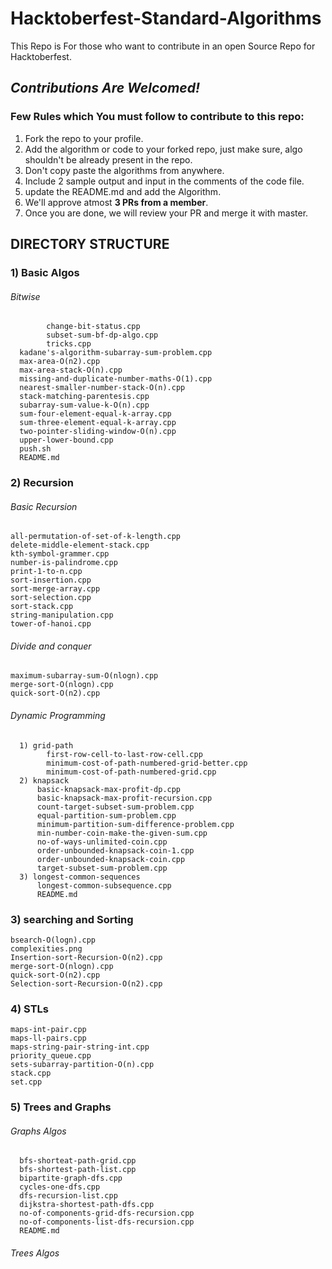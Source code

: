 # Hacktoberfest-Standard-Algorithms
This Repo is For those who want to contribute in an open Source Repo for Hacktoberfest.

## *Contributions Are Welcomed!*

### Few Rules which You must follow to contribute to this repo: 
1) Fork the repo to your profile.
2) Add the algorithm or code to your forked repo, just make sure, algo shouldn't be already present in the repo.
3) Don't copy paste the algorithms from anywhere.
4) Include 2 sample output and input in the comments of the code file.
5) update the README.md and add the Algorithm.
6) We'll approve atmost **3 PRs from a member**.
7) Once you are done, we will review your PR and merge it with master.


## DIRECTORY STRUCTURE

### 1) Basic Algos
###### Bitwise
            change-bit-status.cpp
            subset-sum-bf-dp-algo.cpp
            tricks.cpp
      kadane's-algorithm-subarray-sum-problem.cpp
      max-area-O(n2).cpp
      max-area-stack-O(n).cpp
      missing-and-duplicate-number-maths-O(1).cpp
      nearest-smaller-number-stack-O(n).cpp
      stack-matching-parentesis.cpp
      subarray-sum-value-k-O(n).cpp
      sum-four-element-equal-k-array.cpp
      sum-three-element-equal-k-array.cpp
      two-pointer-sliding-window-O(n).cpp
      upper-lower-bound.cpp
      push.sh
      README.md
  
### 2) Recursion
###### Basic Recursion
    all-permutation-of-set-of-k-length.cpp
    delete-middle-element-stack.cpp
    kth-symbol-grammer.cpp
    number-is-palindrome.cpp
    print-1-to-n.cpp
    sort-insertion.cpp
    sort-merge-array.cpp
    sort-selection.cpp
    sort-stack.cpp
    string-manipulation.cpp
    tower-of-hanoi.cpp
    
###### Divide and conquer
    maximum-subarray-sum-O(nlogn).cpp
    merge-sort-O(nlogn).cpp
    quick-sort-O(n2).cpp
    
###### Dynamic Programming
      1) grid-path
            first-row-cell-to-last-row-cell.cpp
            minimum-cost-of-path-numbered-grid-better.cpp
            minimum-cost-of-path-numbered-grid.cpp
      2) knapsack
          basic-knapsack-max-profit-dp.cpp
          basic-knapsack-max-profit-recursion.cpp
          count-target-subset-sum-problem.cpp
          equal-partition-sum-problem.cpp
          minimum-partition-sum-difference-problem.cpp
          min-number-coin-make-the-given-sum.cpp
          no-of-ways-unlimited-coin.cpp
          order-unbounded-knapsack-coin-1.cpp
          order-unbounded-knapsack-coin.cpp
          target-subset-sum-problem.cpp
      3) longest-common-sequences
          longest-common-subsequence.cpp
          README.md
      
### 3) searching and Sorting
    bsearch-O(logn).cpp
    complexities.png
    Insertion-sort-Recursion-O(n2).cpp
    merge-sort-O(nlogn).cpp
    quick-sort-O(n2).cpp
    Selection-sort-Recursion-O(n2).cpp
    
### 4) STLs
    maps-int-pair.cpp
    maps-ll-pairs.cpp
    maps-string-pair-string-int.cpp
    priority_queue.cpp
    sets-subarray-partition-O(n).cpp
    stack.cpp
    set.cpp

### 5) Trees and Graphs
  ###### Graphs Algos
      bfs-shorteat-path-grid.cpp
      bfs-shortest-path-list.cpp
      bipartite-graph-dfs.cpp
      cycles-one-dfs.cpp
      dfs-recursion-list.cpp
      dijkstra-shortest-path-dfs.cpp
      no-of-components-grid-dfs-recursion.cpp
      no-of-components-list-dfs-recursion.cpp
      README.md
  ###### Trees Algos
